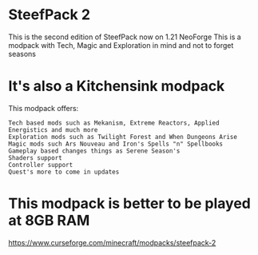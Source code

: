 # SteefPack 2

This is the second edition of SteefPack now on 1.21 NeoForge
This is a modpack with Tech, Magic and Exploration in mind and not to forget seasons

# It's also a Kitchensink modpack

This modpack offers:

    Tech based mods such as Mekanism, Extreme Reactors, Applied Energistics and much more
    Exploration mods such as Twilight Forest and When Dungeons Arise
    Magic mods such Ars Nouveau and Iron's Spells "n" Spellbooks
    Gameplay based changes things as Serene Season's
    Shaders support
    Controller support
    Quest's more to come in updates


# This modpack is better to be played at 8GB RAM

https://www.curseforge.com/minecraft/modpacks/steefpack-2
